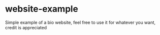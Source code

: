# website-example
Simple example of a bio website, feel free to use it for whatever you want, credit is appreciated
